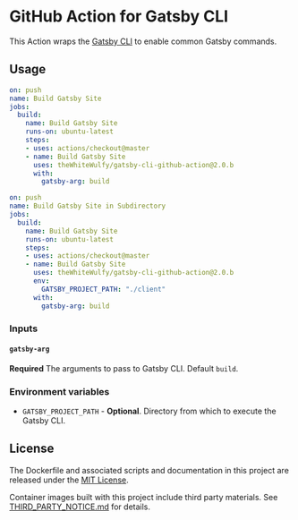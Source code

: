 # GitHub Action for Gatsby CLI

This Action wraps the [Gatsby CLI](https://www.gatsbyjs.org/docs/gatsby-cli/) to enable common Gatsby commands.

## Usage

```yml
on: push
name: Build Gatsby Site
jobs:
  build:
    name: Build Gatsby Site
    runs-on: ubuntu-latest
    steps:
    - uses: actions/checkout@master
    - name: Build Gatsby Site
      uses: theWhiteWulfy/gatsby-cli-github-action@2.0.b
      with:
        gatsby-arg: build
```

```yml
on: push
name: Build Gatsby Site in Subdirectory
jobs:
  build:
    name: Build Gatsby Site
    runs-on: ubuntu-latest
    steps:
    - uses: actions/checkout@master
    - name: Build Gatsby Site
      uses: theWhiteWulfy/gatsby-cli-github-action@2.0.b
      env:
        GATSBY_PROJECT_PATH: "./client"
      with:
        gatsby-arg: build
```

### Inputs

#### `gatsby-arg`

**Required** The arguments to pass to Gatsby CLI. Default `build`.

### Environment variables

* `GATSBY_PROJECT_PATH` - **Optional**. Directory from which to execute the Gatsby CLI.

## License

The Dockerfile and associated scripts and documentation in this project are released under the [MIT License](LICENSE).

Container images built with this project include third party materials. See [THIRD_PARTY_NOTICE.md](THIRD_PARTY_NOTICE.md) for details.
